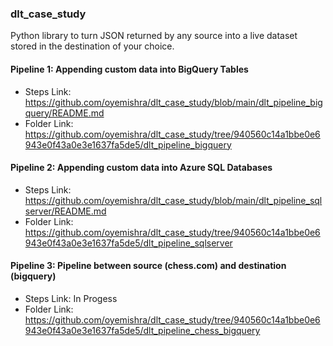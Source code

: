 ### dlt_case_study
Python library to turn JSON returned by any source into a live dataset stored in the destination of your choice.

#### Pipeline 1: Appending custom data into BigQuery Tables
  - Steps Link: https://github.com/oyemishra/dlt_case_study/blob/main/dlt_pipeline_bigquery/README.md
  - Folder Link: https://github.com/oyemishra/dlt_case_study/tree/940560c14a1bbe0e6943e0f43a0e3e1637fa5de5/dlt_pipeline_bigquery

#### Pipeline 2: Appending custom data into Azure SQL Databases
  - Steps Link: https://github.com/oyemishra/dlt_case_study/blob/main/dlt_pipeline_sqlserver/README.md
  - Folder Link: https://github.com/oyemishra/dlt_case_study/tree/940560c14a1bbe0e6943e0f43a0e3e1637fa5de5/dlt_pipeline_sqlserver

#### Pipeline 3: Pipeline between source (chess.com) and destination (bigquery)
  - Steps Link: In Progess
  - Folder Link: https://github.com/oyemishra/dlt_case_study/tree/940560c14a1bbe0e6943e0f43a0e3e1637fa5de5/dlt_pipeline_chess_bigquery
